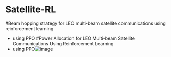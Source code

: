 # Satellite-RL

#Beam hopping strategy for LEO multi-beam satellite communications using reinforcement learning
 - using PPO
#Power Allocation for LEO Multi-beam Satellite Communications Using Reinforcement Learning
 - using PPO![image](https://github.com/2024-ICS-Lab-Yonsei-spring/Satellite-RL/assets/84433046/910a01e6-16bb-446e-8bed-3420766adcbb)
